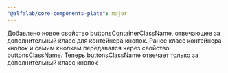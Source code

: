 ```yaml
---
"@alfalab/core-components-plate": major
---
```


Добавлено новое свойство buttonsContainerClassName, отвечающее за дополнительный класс для контейнера кнопок. Ранее класс контейнера кнопок и самим кнопкам передавался через свойство buttonsClassName. Теперь buttonsClassName отвечает только за дополнительный класс кнопок
